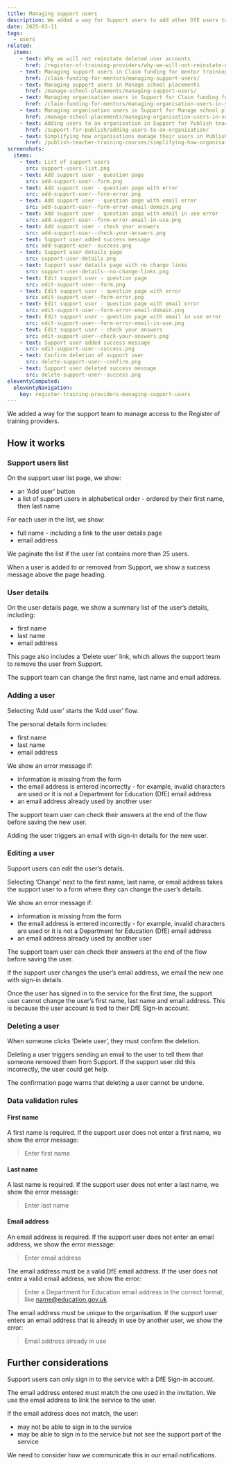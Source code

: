 ```yaml
---
title: Managing support users
description: We added a way for Support users to add other DfE users to the service
date: 2025-03-11
tags:
  - users
related:
  items:
    - text: Why we will not reinstate deleted user accounts
      href: /register-of-training-providers/why-we-will-not-reinstate-deleted-user-accounts/
    - text: Managing support users in Claim funding for mentor training
      href: /claim-funding-for-mentors/managing-support-users/
    - text: Managing support users in Manage school placements
      href: /manage-school-placements/managing-support-users/
    - text: Managing organisation users in Support for Claim funding for mentor training
      href: /claim-funding-for-mentors/managing-organisation-users-in-support/
    - text: Managing organisation users in Support for Manage school placements
      href: /manage-school-placements/managing-organisation-users-in-support/
    - text: Adding users to an organisation in Support for Publish teacher training courses
      href: /support-for-publish/adding-users-to-an-organisation/
    - text: Simplifying how organisations manage their users in Publish teacher training courses
      href: /publish-teacher-training-courses/simplifying-how-organisations-manage-users/
screenshots:
  items:
    - text: List of support users
      src: support-users-list.png
    - text: Add support user - question page
      src: add-support-user--form.png
    - text: Add support user - question page with error
      src: add-support-user--form-error.png
    - text: Add support user - question page with email error
      src: add-support-user--form-error-email-domain.png
    - text: Add support user - question page with email in use error
      src: add-support-user--form-error-email-in-use.png
    - text: Add support user - check your answers
      src: add-support-user--check-your-answers.png
    - text: Support user added success message
      src: add-support-user--success.png
    - text: Support user details page
      src: support-user-details.png
    - text: Support user details page with no change links
      src: support-user-details--no-change-links.png
    - text: Edit support user - question page
      src: edit-support-user--form.png
    - text: Edit support user - question page with error
      src: edit-support-user--form-error.png
    - text: Edit support user - question page with email error
      src: edit-support-user--form-error-email-domain.png
    - text: Edit support user - question page with email in use error
      src: edit-support-user--form-error-email-in-use.png
    - text: Edit support user - check your answers
      src: edit-support-user--check-your-answers.png
    - text: Support user added success message
      src: edit-support-user--success.png
    - text: Confirm deletion of support user
      src: delete-support-user--confirm.png
    - text: Support user deleted success message
      src: delete-support-user--success.png
eleventyComputed:
  eleventyNavigation:
    key: register-training-providers-managing-support-users
---
```


We added a way for the support team to manage access to the Register of training providers.

## How it works

### Support users list

On the support user list page, we show:

- an ‘Add user’ button
- a list of support users in alphabetical order - ordered by their first name, then last name

For each user in the list, we show:

- full name - including a link to the user details page
- email address

We paginate the list if the user list contains more than 25 users.

When a user is added to or removed from Support, we show a success message above the page heading.

### User details

On the user details page, we show a summary list of the user’s details, including:

- first name
- last name
- email address

This page also includes a ‘Delete user’ link, which allows the support team to remove the user from Support.

The support team can change the first name, last name and email address.

### Adding a user

Selecting ‘Add user’ starts the ‘Add user’ flow.

The personal details form includes:

- first name
- last name
- email address

We show an error message if:

- information is missing from the form
- the email address is entered incorrectly - for example, invalid characters are used or it is not a Department for Education (DfE) email address
- an email address already used by another user

The support team user can check their answers at the end of the flow before saving the new user.

Adding the user triggers an email with sign-in details for the new user.

### Editing a user

Support users can edit the user’s details.

Selecting ‘Change’ next to the first name, last name, or email address takes the support user to a form where they can change the user’s details.

We show an error message if:

- information is missing from the form
- the email address is entered incorrectly - for example, invalid characters are used or it is not a Department for Education (DfE) email address
- an email address already used by another user

The support team user can check their answers at the end of the flow before saving the user.

If the support user changes the user’s email address, we email the new one with sign-in details.

Once the user has signed in to the service for the first time, the support user cannot change the user’s first name, last name and email address. This is because the user account is tied to their DfE Sign-in account.

### Deleting a user

When someone clicks ‘Delete user’, they must confirm the deletion.

Deleting a user triggers sending an email to the user to tell them that someone removed them from Support. If the support user did this incorrectly, the user could get help.

The confirmation page warns that deleting a user cannot be undone.

### Data validation rules

#### First name

A first name is required. If the support user does not enter a first name, we show the error message:

> Enter first name

#### Last name

A last name is required. If the support user does not enter a last name, we show the error message:

> Enter last name

#### Email address

An email address is required. If the support user does not enter an email address, we show the error message:

> Enter email address

The email address must be a valid DfE email address. If the user does not enter a valid email address, we show the error:

> Enter a Department for Education email address in the correct format, like <name@education.gov.uk>

The email address must be unique to the organisation. If the support user enters an email address that is already in use by another user, we show the error:

> Email address already in use

## Further considerations

Support users can only sign in to the service with a DfE Sign-in account.

The email address entered must match the one used in the invitation. We use the email address to link the service to the user.

If the email address does not match, the user:

- may not be able to sign in to the service
- may be able to sign in to the service but not see the support part of the service

We need to consider how we communicate this in our email notifications.

